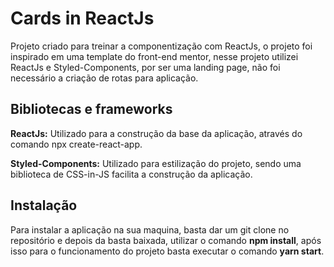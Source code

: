 
# Cards in ReactJs

Projeto criado para treinar a componentização com ReactJs, o projeto foi inspirado em uma template do front-end mentor, nesse projeto utilizei ReactJs e Styled-Components, por ser uma landing page, não foi necessário a criação de rotas para aplicação.


## Bibliotecas e frameworks

**ReactJs:** Utilizado para a construção da base da aplicação, através do comando npx create-react-app.

**Styled-Components:** Utilizado para estilização do projeto, sendo uma biblioteca de CSS-in-JS facilita a construção da aplicação.
## Instalação

Para instalar a aplicação na sua maquina, basta dar um git clone no repositório e depois da basta baixada, utilizar o comando **npm install**, após isso para o funcionamento do projeto basta executar o comando **yarn start**.
